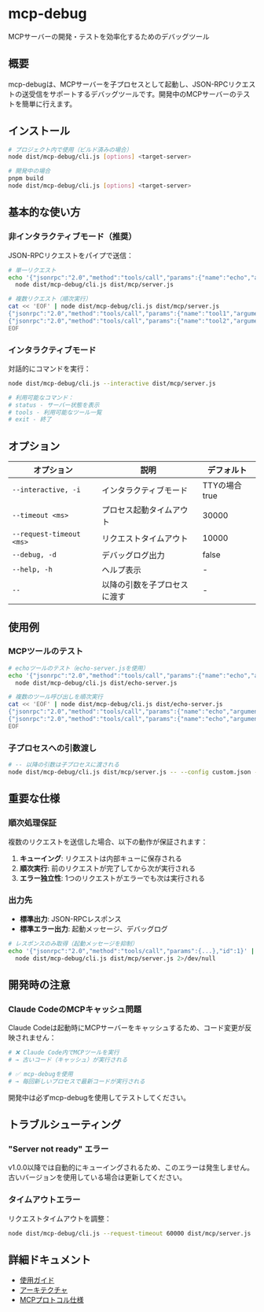 # mcp-debug

MCPサーバーの開発・テストを効率化するためのデバッグツール

## 概要

mcp-debugは、MCPサーバーを子プロセスとして起動し、JSON-RPCリクエストの送受信をサポートするデバッグツールです。開発中のMCPサーバーのテストを簡単に行えます。

## インストール

```bash
# プロジェクト内で使用（ビルド済みの場合）
node dist/mcp-debug/cli.js [options] <target-server>

# 開発中の場合
pnpm build
node dist/mcp-debug/cli.js [options] <target-server>
```

## 基本的な使い方

### 非インタラクティブモード（推奨）

JSON-RPCリクエストをパイプで送信：

```bash
# 単一リクエスト
echo '{"jsonrpc":"2.0","method":"tools/call","params":{"name":"echo","arguments":{"message":"test"}},"id":1}' | \
  node dist/mcp-debug/cli.js dist/mcp/server.js

# 複数リクエスト（順次実行）
cat << 'EOF' | node dist/mcp-debug/cli.js dist/mcp/server.js
{"jsonrpc":"2.0","method":"tools/call","params":{"name":"tool1","arguments":{}},"id":1}
{"jsonrpc":"2.0","method":"tools/call","params":{"name":"tool2","arguments":{}},"id":2}
EOF
```

### インタラクティブモード

対話的にコマンドを実行：

```bash
node dist/mcp-debug/cli.js --interactive dist/mcp/server.js

# 利用可能なコマンド：
# status - サーバー状態を表示
# tools - 利用可能なツール一覧
# exit - 終了
```

## オプション

| オプション | 説明 | デフォルト |
|-----------|------|-----------|
| `--interactive, -i` | インタラクティブモード | TTYの場合true |
| `--timeout <ms>` | プロセス起動タイムアウト | 30000 |
| `--request-timeout <ms>` | リクエストタイムアウト | 10000 |
| `--debug, -d` | デバッグログ出力 | false |
| `--help, -h` | ヘルプ表示 | - |
| `--` | 以降の引数を子プロセスに渡す | - |

## 使用例

### MCPツールのテスト

```bash
# echoツールのテスト（echo-server.jsを使用）
echo '{"jsonrpc":"2.0","method":"tools/call","params":{"name":"echo","arguments":{"message":"test"}},"id":1}' | \
  node dist/mcp-debug/cli.js dist/echo-server.js

# 複数のツール呼び出しを順次実行
cat << 'EOF' | node dist/mcp-debug/cli.js dist/echo-server.js
{"jsonrpc":"2.0","method":"tools/call","params":{"name":"echo","arguments":{"message":"first"}},"id":1}
{"jsonrpc":"2.0","method":"tools/call","params":{"name":"echo","arguments":{"message":"second"}},"id":2}
EOF
```

### 子プロセスへの引数渡し

```bash
# -- 以降の引数は子プロセスに渡される
node dist/mcp-debug/cli.js dist/mcp/server.js -- --config custom.json --debug
```

## 重要な仕様

### 順次処理保証

複数のリクエストを送信した場合、以下の動作が保証されます：

1. **キューイング**: リクエストは内部キューに保存される
2. **順次実行**: 前のリクエストが完了してから次が実行される
3. **エラー独立性**: 1つのリクエストがエラーでも次は実行される

### 出力先

- **標準出力**: JSON-RPCレスポンス
- **標準エラー出力**: 起動メッセージ、デバッグログ

```bash
# レスポンスのみ取得（起動メッセージを抑制）
echo '{"jsonrpc":"2.0","method":"tools/call","params":{...},"id":1}' | \
  node dist/mcp-debug/cli.js dist/mcp/server.js 2>/dev/null
```

## 開発時の注意

### Claude CodeのMCPキャッシュ問題

Claude Codeは起動時にMCPサーバーをキャッシュするため、コード変更が反映されません：

```bash
# ❌ Claude Code内でMCPツールを実行
# → 古いコード（キャッシュ）が実行される

# ✅ mcp-debugを使用
# → 毎回新しいプロセスで最新コードが実行される
```

開発中は必ずmcp-debugを使用してテストしてください。

## トラブルシューティング

### "Server not ready" エラー

v1.0.0以降では自動的にキューイングされるため、このエラーは発生しません。
古いバージョンを使用している場合は更新してください。

### タイムアウトエラー

リクエストタイムアウトを調整：

```bash
node dist/mcp-debug/cli.js --request-timeout 60000 dist/mcp/server.js
```

## 詳細ドキュメント

- [使用ガイド](../../docs/mcp-debug/mcp-debug-guide.md)
- [アーキテクチャ](../../docs/mcp-debug/architecture.md)
- [MCPプロトコル仕様](../../docs/mcp-debug/mcp-protocol-specification.md)